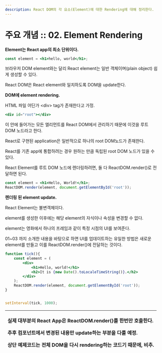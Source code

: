 ```yaml
---
description: React DOM의 각 요소(Element)에 대한 Rendering에 대해 정리한다.
---
```


# 주요 개념 :: 02. Element Rendering

**Element는 React app의 최소 단위이다.**

```jsx
const element = <h1>hello, world</h1>;
```

브라우저 DOM element와는 달리 React element는 일반 객체이며\(plain object\) 쉽게 생성할 수 있다.

React DOM은 React element와 일치하도록 DOM을 update한다.

**DOM에 element rendering.**

HTML 파일 어딘가 &lt;div&gt; tag가 존재한다고 가정.

```jsx
<div id="root"></div>
```

이 안에 들어가는 모든 엘리먼트를 React DOM에서 관리하기 때문에 이것을 루트 DOM 노드라고 한다.

React로 구현된 application은 일반적으로 하나의 root DOM노드가 존재한다.

React를 기존 app에 통합하려는 경우 원하는 만큼 독립된 root DOM 노드가 있을 수 있다.

React Element를 루트 DOM 노드에 렌더링하려면, 둘 다 ReactDOM.render\(\)로 전달하면 된다.

```jsx
const element = <h1>Hello, World!</h1>;
ReactDOM.render(element, document.getElementById('root'));
```

**렌더링 된 element update.**

React Element는 불변객체이다.

element를 생성한 이후에는 해당 element의 자식이나 속성을 변경할 수 없다.

element는 영화에서 하나의 프레임과 같이 특정 시점의 UI를 보여준다.

01~03 까지 소개한 내용을 바탕으로 하면 UI를 업데이트하는 유일한 방법은 새로운 element를 만들고 이를 ReactDOM.render\(\)에 전달하는 것이다.

```jsx
function tick(){
	const element = (
		<div>
			<h1>Hello, world!</h1>
			<h2>It is {new Date().toLocaleTimeString()}.</h2>
		</div>
	);
	ReactDOM.render(element, document.getElementById('root'));
}


setInterval(tick, 1000);
```

<table>
  <thead>
    <tr>
      <th style="text-align:left">
        <p>&#xC2E4;&#xC81C; &#xB300;&#xBD80;&#xBD84;&#xC758; React App&#xC740; ReactDOM.render()&#xB97C;
          &#xD55C;&#xBC88;&#xB9CC; &#xD638;&#xCD9C;&#xD55C;&#xB2E4;.</p>
        <p>&#xCD94;&#xD6C4; &#xCEF4;&#xD3EC;&#xB10C;&#xD2B8;&#xC5D0;&#xC11C; &#xBCC0;&#xACBD;&#xB41C;
          &#xB0B4;&#xC6A9;&#xB9CC; update&#xD558;&#xB294; &#xBD80;&#xBD84;&#xC744;
          &#xB2E4;&#xB8F0; &#xC608;&#xC815;.</p>
        <p>&#xC0C1;&#xB2E8; &#xC608;&#xC81C;&#xCF54;&#xB4DC;&#xB294; &#xC804;&#xCCB4;
          DOM&#xC744; &#xB2E4;&#xC2DC; rendering&#xD558;&#xB294; &#xCF54;&#xB4DC;&#xAE30;
          &#xB54C;&#xBB38;&#xC5D0;, &#xBE44;&#xCD94;.</p>
      </th>
    </tr>
  </thead>
  <tbody></tbody>
</table>